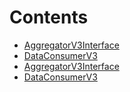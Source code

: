 

# Contents
- [AggregatorV3Interface](AggergatorV3Interface.sol/interface.AggregatorV3Interface.md)
- [DataConsumerV3](LatestPriceFeed.sol/contract.DataConsumerV3.md)
- [AggregatorV3Interface](LatestPriceFeedFlattened.sol/interface.AggregatorV3Interface.md)
- [DataConsumerV3](LatestPriceFeedFlattened.sol/contract.DataConsumerV3.md)
